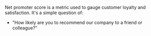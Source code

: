 Net promoter score is a metric used to gauge customer loyalty and satisfaction.
It's a simple question of:
- "How likely are you to recommend our company to a friend or colleague?"
